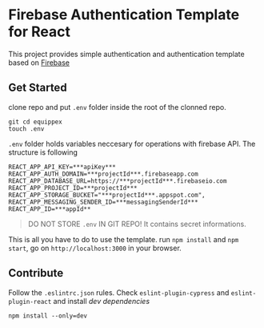 # Firebase Authentication Template for React
This project provides simple authentication and authentication template based on [Firebase](https://firebase.google.com/?gclid=CjwKCAjwnrjrBRAMEiwAXsCc4_so3RS_hc7nj52X6HOQbWuMXw7TFv1mcZFit6LCGEponmE4TX1XdxoCbGMQAvD_BwE)
## Get Started
clone repo and put `.env` folder inside the root of the clonned repo.
```
git cd equippex
touch .env
```
`.env` folder holds variables neccesary for operations with firebase API. The structure is following
```
REACT_APP_API_KEY=***apiKey***
REACT_APP_AUTH_DOMAIN=***projectId***.firebaseapp.com
REACT_APP_DATABASE_URL=https://***projectId***.firebaseio.com
REACT_APP_PROJECT_ID=***projectId***
REACT_APP_STORAGE_BUCKET="***projectId***.appspot.com",
REACT_APP_MESSAGING_SENDER_ID=***messagingSenderId***
REACT_APP_ID=***appId** 
```
> DO NOT STORE `.env` IN GIT REPO! It contains secret informations.

This is all you have to do to use the template. run `npm install` and `npm start`, go on `http://localhost:3000` in your browser.

## Contribute

Follow the `.eslintrc.json` rules. Check `eslint-plugin-cypress` and `eslint-plugin-react` and install *dev dependencies* 
```
npm install --only=dev
```
